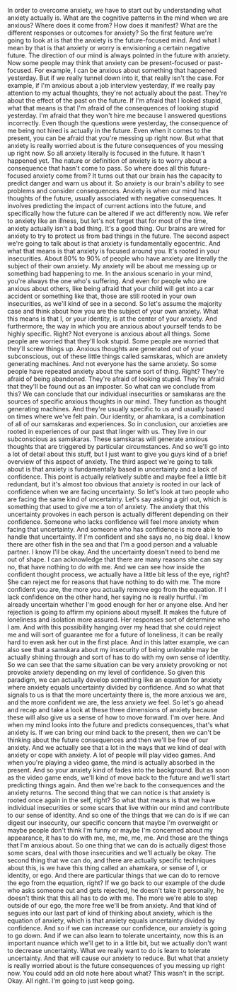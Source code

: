  In order to overcome anxiety, we have to start out by understanding what anxiety actually is. What are the cognitive patterns in the mind when we are anxious? Where does it come from? How does it manifest? What are the different responses or outcomes for anxiety? So the first feature we're going to look at is that the anxiety is the future-focused mind. And what I mean by that is that anxiety or worry is envisioning a certain negative future. The direction of our mind is always pointed in the future with anxiety. Now some people may think that anxiety can be present-focused or past-focused. For example, I can be anxious about something that happened yesterday. But if we really tunnel down into it, that really isn't the case. For example, if I'm anxious about a job interview yesterday, if we really pay attention to my actual thoughts, they're not actually about the past. They're about the effect of the past on the future. If I'm afraid that I looked stupid, what that means is that I'm afraid of the consequences of looking stupid yesterday. I'm afraid that they won't hire me because I answered questions incorrectly. Even though the questions were yesterday, the consequence of me being not hired is actually in the future. Even when it comes to the present, you can be afraid that you're messing up right now. But what that anxiety is really worried about is the future consequences of you messing up right now. So all anxiety literally is focused in the future. It hasn't happened yet. The nature or definition of anxiety is to worry about a consequence that hasn't come to pass. So where does all this future-focused anxiety come from? It turns out that our brain has the capacity to predict danger and warn us about it. So anxiety is our brain's ability to see problems and consider consequences. Anxiety is when our mind has thoughts of the future, usually associated with negative consequences. It involves predicting the impact of current actions into the future, and specifically how the future can be altered if we act differently now. We refer to anxiety like an illness, but let's not forget that for most of the time, anxiety actually isn't a bad thing. It's a good thing. Our brains are wired for anxiety to try to protect us from bad things in the future. The second aspect we're going to talk about is that anxiety is fundamentally egocentric. And what that means is that anxiety is focused around you. It's rooted in your insecurities. About 80% to 90% of people who have anxiety are literally the subject of their own anxiety. My anxiety will be about me messing up or something bad happening to me. In the anxious scenario in your mind, you're always the one who's suffering. And even for people who are anxious about others, like being afraid that your child will get into a car accident or something like that, those are still rooted in your own insecurities, as we'll kind of see in a second. So let's assume the majority case and think about how you are the subject of your own anxiety. What this means is that I, or your identity, is at the center of your anxiety. And furthermore, the way in which you are anxious about yourself tends to be highly specific. Right? Not everyone is anxious about all things. Some people are worried that they'll look stupid. Some people are worried that they'll screw things up. Anxious thoughts are generated out of your subconscious, out of these little things called samskaras, which are anxiety generating machines. And not everyone has the same anxiety. So some people have repeated anxiety about the same sort of thing. Right? They're afraid of being abandoned. They're afraid of looking stupid. They're afraid that they'll be found out as an imposter. So what can we conclude from this? We can conclude that our individual insecurities or samskaras are the sources of specific anxious thoughts in our mind. They function as thought generating machines. And they're usually specific to us and usually based on times where we've felt pain. Our identity, or ahamkara, is a combination of all of our samskaras and experiences. So in conclusion, our anxieties are rooted in experiences of our past that linger with us. They live in our subconscious as samskaras. These samskaras will generate anxious thoughts that are triggered by particular circumstances. And so we'll go into a lot of detail about this stuff, but I just want to give you guys kind of a brief overview of this aspect of anxiety. The third aspect we're going to talk about is that anxiety is fundamentally based in uncertainty and a lack of confidence. This point is actually relatively subtle and maybe feel a little bit redundant, but it's almost too obvious that anxiety is rooted in our lack of confidence when we are facing uncertainty. So let's look at two people who are facing the same kind of uncertainty. Let's say asking a girl out, which is something that used to give me a ton of anxiety. The anxiety that this uncertainty provokes in each person is actually different depending on their confidence. Someone who lacks confidence will feel more anxiety when facing that uncertainty. And someone who has confidence is more able to handle that uncertainty. If I'm confident and she says no, no big deal. I know there are other fish in the sea and that I'm a good person and a valuable partner. I know I'll be okay. And the uncertainty doesn't need to bend me out of shape. I can acknowledge that there are many reasons she can say no, that have nothing to do with me. And we can see how inside the confident thought process, we actually have a little bit less of the eye, right? She can reject me for reasons that have nothing to do with me. The more confident you are, the more you actually remove ego from the equation. If I lack confidence on the other hand, her saying no is really hurtful. I'm already uncertain whether I'm good enough for her or anyone else. And her rejection is going to affirm my opinions about myself. It makes the future of loneliness and isolation more assured. Her responses sort of determine who I am. And with this possibility hanging over my head that she could reject me and will sort of guarantee me for a future of loneliness, it can be really hard to even ask her out in the first place. And in this latter example, we can also see that a samskara about my insecurity of being unlovable may be actually shining through and sort of has to do with my own sense of identity. So we can see that the same situation can be very anxiety provoking or not provoke anxiety depending on my level of confidence. So given this paradigm, we can actually develop something like an equation for anxiety where anxiety equals uncertainty divided by confidence. And so what that signals to us is that the more uncertainty there is, the more anxious we are, and the more confident we are, the less anxiety we feel. So let's go ahead and recap and take a look at these three dimensions of anxiety because these will also give us a sense of how to move forward. I'm over here. And when my mind looks into the future and predicts consequences, that's what anxiety is. If we can bring our mind back to the present, then we can't be thinking about the future consequences and then we'll be free of our anxiety. And we actually see that a lot in the ways that we kind of deal with anxiety or cope with anxiety. A lot of people will play video games. And when you're playing a video game, the mind is actually absorbed in the present. And so your anxiety kind of fades into the background. But as soon as the video game ends, we'll kind of move back to the future and we'll start predicting things again. And then we're back to the consequences and the anxiety returns. The second thing that we can notice is that anxiety is rooted once again in the self, right? So what that means is that we have individual insecurities or some scars that live within our mind and contribute to our sense of identity. And so one of the things that we can do is if we can digest our insecurity, our specific concern that maybe I'm overweight or maybe people don't think I'm funny or maybe I'm concerned about my appearance, it has to do with me, me, me, me, me. And those are the things that I'm anxious about. So one thing that we can do is actually digest those some scars, deal with those insecurities and we'll actually be okay. The second thing that we can do, and there are actually specific techniques about this, is we have this thing called an ahamkara, or sense of I, or identity, or ego. And there are particular things that we can do to remove the ego from the equation, right? If we go back to our example of the dude who asks someone out and gets rejected, he doesn't take it personally, he doesn't think that this all has to do with me. The more we're able to step outside of our ego, the more free we'll be from anxiety. And that kind of segues into our last part of kind of thinking about anxiety, which is the equation of anxiety, which is that anxiety equals uncertainty divided by confidence. And so if we can increase our confidence, our anxiety is going to go down. And if we can also learn to tolerate uncertainty, now this is an important nuance which we'll get to in a little bit, but we actually don't want to decrease uncertainty. What we really want to do is learn to tolerate uncertainty. And that will cause our anxiety to reduce. But what that anxiety is really worried about is the future consequences of you messing up right now. You could add an old note here about what? This wasn't in the script. Okay. All right. I'm going to just keep going.